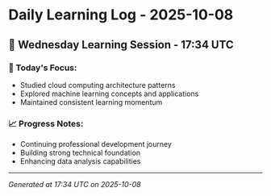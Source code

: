 # Daily Learning Log - 2025-10-08

## 📅 Wednesday Learning Session - 17:34 UTC

### 🎯 Today's Focus:
- Studied cloud computing architecture patterns
- Explored machine learning concepts and applications
- Maintained consistent learning momentum

### 📈 Progress Notes:
- Continuing professional development journey
- Building strong technical foundation
- Enhancing data analysis capabilities

---
*Generated at 17:34 UTC on 2025-10-08*
